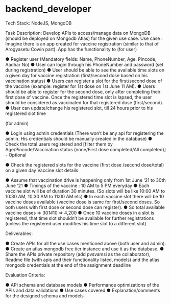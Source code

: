 # backend_developer
Tech Stack: NodeJS, MongoDB

Task Description:
Develop APIs to access/manage data on MongoDB (should be deployed on Mongodb
Atlas) for the given use case.
Use case : Imagine there is an app created for vaccine registration (similar to that of
Arogyasetu Cowin part).
App has the functionality to
(for user)

● Register user (Mandatory fields: Name, PhoneNumber, Age, Pincode, Aadhar
No)
● User can login through his PhoneNumber and password (set during registration)
● User should be able to see the available time slots on a given day for vaccine
registration (first/second dose based on his vaccination status)
● Users can register a slot for the first/second dose of the vaccine (example:
register for 1st dose on 1st June 11 AM).
● Users should be able to register for the second dose, only after completing their
first dose of vaccine. Once the registered time slot is lapsed, the user should be
considered as vaccinated for that registered dose (first/second).
● User can update/change his registered slot, till 24 hours prior to his registered
slot time

(for admin)

● Login using admin credentials (There won’t be any api for registering the admin.
His credentials should be manually created in the database)
● Check the total users registered and [filter them by Age/Pincode/Vaccination
status (none/First dose completed/All completed)] - Optional

● Check the registered slots for the vaccine (first dose /second dose/total) on a
given day
Vaccine slot details

● Assume that vaccination drive is happening only from 1st June ‘21 to 30th June
‘21
● Timings of the vaccine : 10 AM to 5 PM everyday
● Each vaccine slot will be of duration 30 minutes. (So slots will be like 10:00 AM to
10:30 AM, 10:30 AM to 11:00 AM etc)
● In each vaccine slot there will be 10 vaccine doses available (vaccine dose is
same for first/second doses. So both users with first dose or second dose can
register).
● So total available vaccine doses => 30*14*10 => 4,200
● Once 10 vaccine doses in a slot is registered, that time slot shouldn’t be available
for further registrations (unless the registered user modifies his time slot to a
different slot)

Deliverables:

● Create APIs for all the use cases mentioned above (both user and admin).
● Create an atlas mongodb free tier instance and use it as the database.
● Share the APIs private repository (add pvsvamsi as the collaborator), Readme
file (with apis and their functionality listed, models) and the atlas mongodb
credentials at the end of the assignment deadline

Evaluation Criteria:

● API schema and database models
● Performance optimizations of the APIs and data validations
● Use cases covered
● Explanation/comments for the designed schema and models